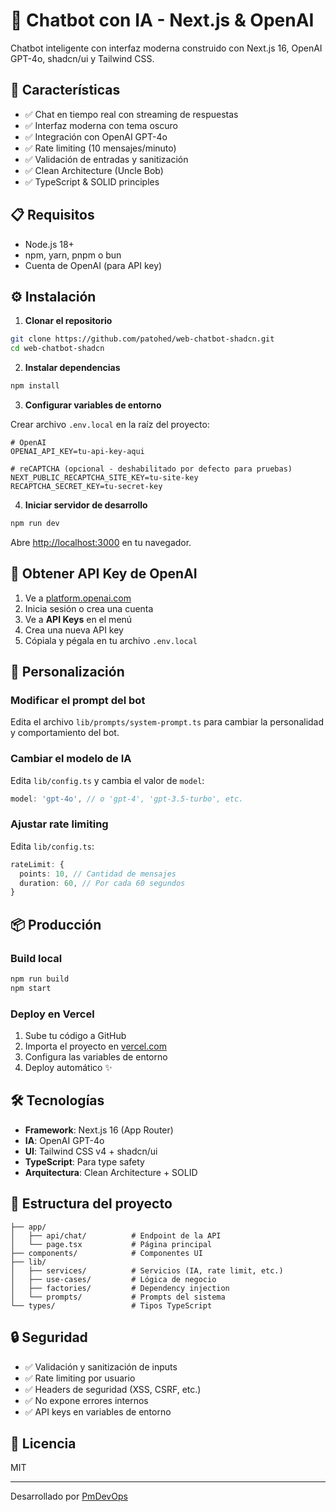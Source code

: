 # 🤖 Chatbot con IA - Next.js & OpenAI

Chatbot inteligente con interfaz moderna construido con Next.js 16, OpenAI GPT-4o, shadcn/ui y Tailwind CSS.

## 🚀 Características

- ✅ Chat en tiempo real con streaming de respuestas
- ✅ Interfaz moderna con tema oscuro
- ✅ Integración con OpenAI GPT-4o
- ✅ Rate limiting (10 mensajes/minuto)
- ✅ Validación de entradas y sanitización
- ✅ Clean Architecture (Uncle Bob)
- ✅ TypeScript & SOLID principles

## 📋 Requisitos

- Node.js 18+ 
- npm, yarn, pnpm o bun
- Cuenta de OpenAI (para API key)

## ⚙️ Instalación

1. **Clonar el repositorio**
```bash
git clone https://github.com/patohed/web-chatbot-shadcn.git
cd web-chatbot-shadcn
```

2. **Instalar dependencias**
```bash
npm install
```

3. **Configurar variables de entorno**

Crear archivo `.env.local` en la raíz del proyecto:

```env
# OpenAI
OPENAI_API_KEY=tu-api-key-aqui

# reCAPTCHA (opcional - deshabilitado por defecto para pruebas)
NEXT_PUBLIC_RECAPTCHA_SITE_KEY=tu-site-key
RECAPTCHA_SECRET_KEY=tu-secret-key
```

4. **Iniciar servidor de desarrollo**
```bash
npm run dev
```

Abre [http://localhost:3000](http://localhost:3000) en tu navegador.

## 🔑 Obtener API Key de OpenAI

1. Ve a [platform.openai.com](https://platform.openai.com/)
2. Inicia sesión o crea una cuenta
3. Ve a **API Keys** en el menú
4. Crea una nueva API key
5. Cópiala y pégala en tu archivo `.env.local`

## 🎨 Personalización

### Modificar el prompt del bot

Edita el archivo `lib/prompts/system-prompt.ts` para cambiar la personalidad y comportamiento del bot.

### Cambiar el modelo de IA

Edita `lib/config.ts` y cambia el valor de `model`:

```typescript
model: 'gpt-4o', // o 'gpt-4', 'gpt-3.5-turbo', etc.
```

### Ajustar rate limiting

Edita `lib/config.ts`:

```typescript
rateLimit: {
  points: 10, // Cantidad de mensajes
  duration: 60, // Por cada 60 segundos
}
```

## 📦 Producción

### Build local
```bash
npm run build
npm start
```

### Deploy en Vercel

1. Sube tu código a GitHub
2. Importa el proyecto en [vercel.com](https://vercel.com)
3. Configura las variables de entorno
4. Deploy automático ✨

## 🛠️ Tecnologías

- **Framework**: Next.js 16 (App Router)
- **IA**: OpenAI GPT-4o
- **UI**: Tailwind CSS v4 + shadcn/ui
- **TypeScript**: Para type safety
- **Arquitectura**: Clean Architecture + SOLID

## 📝 Estructura del proyecto

```
├── app/
│   ├── api/chat/          # Endpoint de la API
│   └── page.tsx           # Página principal
├── components/            # Componentes UI
├── lib/
│   ├── services/          # Servicios (IA, rate limit, etc.)
│   ├── use-cases/         # Lógica de negocio
│   ├── factories/         # Dependency injection
│   └── prompts/           # Prompts del sistema
└── types/                 # Tipos TypeScript
```

## 🔒 Seguridad

- ✅ Validación y sanitización de inputs
- ✅ Rate limiting por usuario
- ✅ Headers de seguridad (XSS, CSRF, etc.)
- ✅ No expone errores internos
- ✅ API keys en variables de entorno

## 📄 Licencia

MIT

---

Desarrollado por [PmDevOps](https://www.pmdevop.com)
